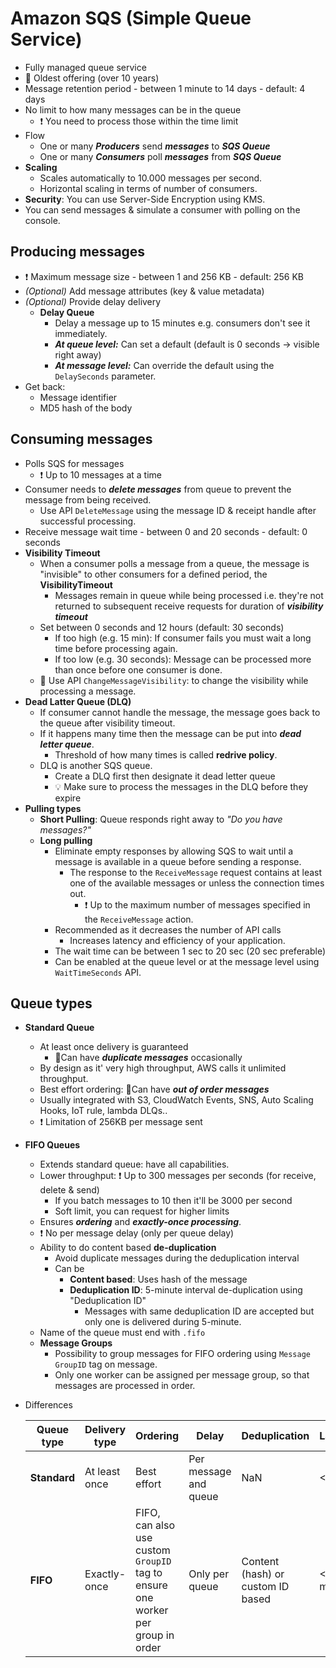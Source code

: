 # Amazon SQS (Simple Queue Service)

- Fully managed queue service
- 🤗 Oldest offering (over 10 years)
- Message retention period - between 1 minute to 14 days - default: 4 days
- No limit to how many messages can be in the queue
  - ❗ You need to process those within the time limit
- Flow
  - One or many ***Producers*** send ***messages*** to ***SQS Queue***
  - One or many ***Consumers*** poll ***messages*** from ***SQS Queue***
- **Scaling**
  - Scales automatically to 10.000 messages per second.
  - Horizontal scaling in terms of number of consumers.
- **Security**: You can use Server-Side Encryption using KMS.
- You can send messages & simulate a consumer with polling on the console.

## Producing messages

- ❗ Maximum message size - between 1 and 256 KB - default: 256 KB
- *(Optional)* Add message attributes (key & value metadata)
- *(Optional)* Provide delay delivery
  - **Delay Queue**
    - Delay a message up to 15 minutes e.g. consumers don't see it immediately.
    - ***At queue level:*** Can set a default (default is 0 seconds -> visible right away)
    - ***At message level:*** Can override the default using the `DelaySeconds` parameter.
- Get back:
  - Message identifier
  - MD5 hash of the body

## Consuming messages

- Polls SQS for messages
  - ❗ Up to 10 messages at a time
- Consumer needs to ***delete messages*** from queue to prevent the message from being received.
  - Use API `DeleteMessage` using the message ID & receipt handle after successful processing.
- Receive message wait time - between 0 and 20 seconds - default: 0 seconds
- **Visibility Timeout**
  - When a consumer polls a message from a queue, the message is "invisible" to other consumers for a defined period, the **VisibilityTimeout**
    - Messages remain in queue while being processed i.e. they're not returned to subsequent receive requests for duration of ***visibility timeout***
  - Set between 0 seconds and 12 hours (default: 30 seconds)
    - If too high (e.g. 15 min): If consumer fails you must wait a long time before processing again.
    - If too low (e.g. 30 seconds): Message can be processed more than once before one consumer is done.
  - 📝 Use API `ChangeMessageVisibility`: to change the visibility while processing a message.
- **Dead Latter Queue (DLQ)**
  - If consumer cannot handle the message, the message goes back to the queue after visibility timeout.
  - If it happens many time then the message can be put into ***dead letter queue***.
    - Threshold of how many times is called **redrive policy**.
  - DLQ is another SQS queue.
    - Create a DLQ first then designate it dead letter queue
    - 💡 Make sure to process the messages in the DLQ before they expire
- **Pulling types**
  - **Short Pulling**: Queue responds right away to *"Do you have messages?"*
  - **Long pulling**
    - Eliminate empty responses by allowing SQS to wait until a message is available in a queue before sending a response.
      - The response to the `ReceiveMessage` request contains at least one of the available messages or unless the connection times out.
        - ❗ Up to the maximum number of messages specified in the `ReceiveMessage` action.
    - Recommended as it decreases the number of API calls
      - Increases latency and efficiency of your application.
    - The wait time can be between 1 sec to 20 sec (20 sec preferable)
    - Can be enabled at the queue level or at the message level using `WaitTimeSeconds` API.

## Queue types

- **Standard Queue**
  - At least once delivery is guaranteed
    - 📝Can have ***duplicate messages*** occasionally
  - By design as it' very high throughput, AWS calls it unlimited throughput.
  - Best effort ordering: 📝Can have ***out of order messages***
  - Usually integrated with S3, CloudWatch Events, SNS, Auto Scaling Hooks, IoT rule, lambda DLQs..
  - ❗ Limitation of 256KB per message sent
- **FIFO Queues**
  - Extends standard queue: have all capabilities.
  - Lower throughput: ❗ Up to 300 messages per seconds (for receive, delete & send)
    - If you batch messages to 10 then it'll be 3000 per second
    - Soft limit, you can request for higher limits
  - Ensures ***ordering*** and ***exactly-once processing***.
  - ❗ No per message delay (only per queue delay)
  - Ability to do content based **de-duplication**
    - Avoid duplicate messages during the deduplication interval
    - Can be
      - **Content based**: Uses hash of the message
      - **Deduplication ID**: 5-minute interval de-duplication using "Deduplication ID"
        - Messages with same deduplication ID are accepted but only one is delivered during 5-minute.
  - Name of the queue must end with `.fifo`
  - **Message Groups**
    - Possibility to group messages for FIFO ordering using `Message GroupID` tag on message.
    - Only one worker can be assigned per message group, so that messages are processed in order.
- Differences

    | Queue type | Delivery type | Ordering | Delay | Deduplication | Latency | AWS integrations |
    | ---------- | ------------- | -------- | ---- | -------------- | ------- | --------- |
    | **Standard** | At least once | Best effort | Per message and queue | NaN | <10 ms | Many |
    | **FIFO** | Exactly-once | FIFO, can also use custom `GroupID` tag to ensure one worker per group in order  | Only per queue | Content (hash) or custom ID based | <100 ms | Less, missing e.g. S3/CloudWatch/SNS/Lambda DLQ...|
